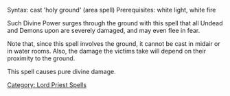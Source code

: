 Syntax: cast 'holy ground' (area spell) Prerequisites: white light,
white fire

Such Divine Power surges through the ground with this spell that all
Undead and Demons upon are severely damaged, and may even flee in fear.

Note that, since this spell involves the ground, it cannot be cast in
midair or in water rooms. Also, the damage the victims take will depend
on their proximity to the ground.

This spell causes pure divine damage.

[Category: Lord Priest Spells](Category:_Lord_Priest_Spells "wikilink")
